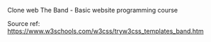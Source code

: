 Clone web The Band - Basic website programming course

Source ref: 
https://www.w3schools.com/w3css/tryw3css_templates_band.htm